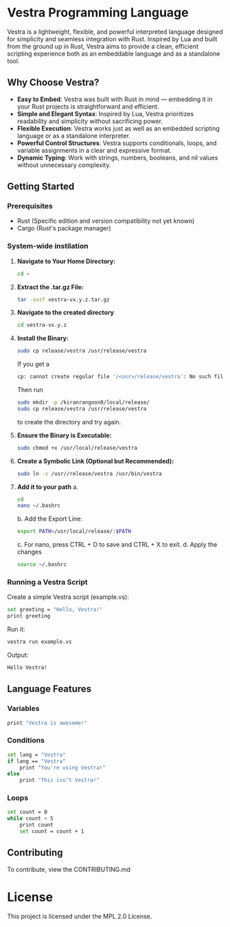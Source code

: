 # **Vestra Programming Language**

Vestra is a lightweight, flexible, and powerful interpreted language designed for simplicity and seamless integration with Rust. Inspired by Lua and built from the ground up in Rust, Vestra aims to provide a clean, efficient scripting experience both as an embeddable language and as a standalone tool.

## **Why Choose Vestra?**

- **Easy to Embed**: Vestra was built with Rust in mind — embedding it in your Rust projects is straightforward and efficient.
- **Simple and Elegant Syntax**: Inspired by Lua, Vestra prioritizes readability and simplicity without sacrificing power.
- **Flexible Execution**: Vestra works just as well as an embedded scripting language or as a standalone interpreter.
- **Powerful Control Structures**: Vestra supports conditionals, loops, and variable assignments in a clear and expressive format.
- **Dynamic Typing**: Work with strings, numbers, booleans, and nil values without unnecessary complexity.

## **Getting Started**

### Prerequisites

- Rust (Specific edition and version compatibility not yet known)
- Cargo (Rust's package manager)


### **System-wide instilation**

1. **Navigate to Your Home Directory:**

   ```bash
   cd ~
   ```

2. **Extract the .tar.gz File:**

   ```bash
   tar -xvzf vestra-vx.y.z.tar.gz
   ```

3. **Navigate to the created directory**

   ```bash
   cd vestra-vx.y.z
   ```

4. **Install the Binary:**

   ```bash
   sudo cp release/vestra /usr/release/vestra
   ```
   If you get a
   ```bash
   cp: cannot create regular file '/<usr>/release/vestra': No such file or directory
   ```
   Then run
   ```bash
   sudo mkdir -p /kiranrangoon0/local/release/
   sudo cp release/vestra /usr/release/vestra
   ```
   to create the directory and try again.

6. **Ensure the Binary is Executable:**

   ```bash
   sudo chmod +x /usr/local/release/vestra
   ```

7. **Create a Symbolic Link (Optional but Recommended):**

   ```bash
   sudo ln -s /usr//release/vestra /usr/bin/vestra
   ```
8. **Add it to your path**
   a.
   ```bash
   cd
   nano ~/.bashrc
   ```
   b. Add the Export Line:
   ```bash
   export PATH=/usr/local/release/:$PATH
   ```
   c. For nano, press CTRL + O to save and CTRL + X to exit.
   d. Apply the changes
   ```bash
   source ~/.bashrc
   ```
### Running a Vestra Script

Create a simple Vestra script (example.vs):

```bash
set greeting = "Hello, Vestra!"
print greeting
```

Run it:

```bash
vestra run example.vs
```

Output:

```bash
Hello Vestra!
```

## **Language Features**

### Variables

```bash
print "Vestra is awesome!"
```

### Conditions

```bash
set lang = "Vestra"
if lang == "Vestra"
    print "You're using Vestra!"
else
    print "This isn’t Vestra!"
```

### Loops

```bash
set count = 0
while count < 5
    print count
    set count = count + 1
```

## **Contributing**

To contribute, view the CONTRIBUTING.md

# **License**

This project is licensed under the MPL 2.0 License.
